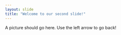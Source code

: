 ```yaml
---
layout: slide
title: "Welcome to our second slide!"
---
```

A picture should go here.
Use the left arrow to go back!
